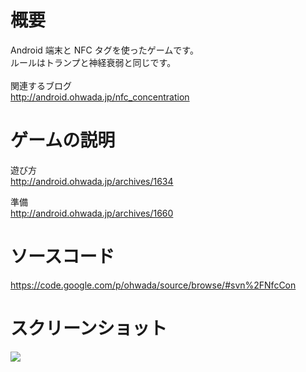 # 概要 #
Android 端末と NFC タグを使ったゲームです。<br>
ルールはトランプと神経衰弱と同じです。<br>
<br>
関連するブログ <br>
<a href='http://android.ohwada.jp/nfc_concentration'>http://android.ohwada.jp/nfc_concentration</a>

<h1>ゲームの説明</h1>
遊び方<br>
<a href='http://android.ohwada.jp/archives/1634'>http://android.ohwada.jp/archives/1634</a>

準備<br>
<a href='http://android.ohwada.jp/archives/1660'>http://android.ohwada.jp/archives/1660</a>

<h1>ソースコード</h1>
<a href='https://code.google.com/p/ohwada/source/browse/#svn%2FNfcCon'>https://code.google.com/p/ohwada/source/browse/#svn%2FNfcCon</a>

<h1>スクリーンショット</h1>
<img src='http://ohwada.googlecode.com/files/20130501nfc_concentration_match.png' />